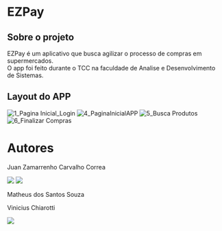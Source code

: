 # EZPay

## Sobre o projeto

EZPay é um aplicativo que busca agilizar o processo de compras em supermercados. <br>
O app foi feito durante o TCC na faculdade de Analise e Desenvolvimento de Sistemas.

## Layout do APP
![1_Pagina Inicial_Login](https://user-images.githubusercontent.com/54084509/138574930-f3a0ff36-de52-4640-80ae-780fbf507fba.jpg)
![4_PaginaInicialAPP](https://user-images.githubusercontent.com/54084509/138574932-962fe2f5-c660-415a-b67e-a7048e0484ac.jpg)
![5_Busca Produtos](https://user-images.githubusercontent.com/54084509/138574934-257fb201-19c3-401c-996d-329440006a5d.jpg)
![6_Finalizar Compras](https://user-images.githubusercontent.com/54084509/138574936-22750d1e-7266-42e2-b99c-1097888c71b9.jpg)





# Autores

Juan Zamarrenho Carvalho Correa

<a href="https://www.linkedin.com/in/juan-zamarrenho-carvalho-correa-9723bb150/" target="_blank"><img src="https://img.shields.io/badge/LinkedIn-0077B5?style=for-the-badge&logo=linkedin&logoColor=white" target="_blank"></a>
<a href="https://www.instagram.com/juanzcc/" target="_blank"><img src="https://img.shields.io/badge/Instagram-E4405F?style=for-the-badge&logo=instagram&logoColor=white" target="_blank"></a>

Matheus dos Santos Souza

Vinicius Chiarotti

<a href="https://www.linkedin.com/in/vchiarotti/" target="_blank"><img src="https://img.shields.io/badge/LinkedIn-0077B5?style=for-the-badge&logo=linkedin&logoColor=white" target="_blank"></a>

